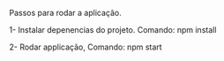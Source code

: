 Passos para rodar a aplicação.

1- Instalar depenencias do projeto.
Comando: npm install

2- Rodar applicação,
Comando: npm start